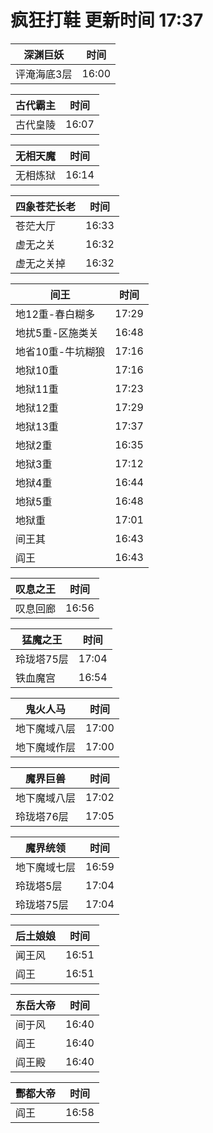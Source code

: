 # 疯狂打鞋 更新时间 17:37

| 深渊巨妖   | 时间    |
|--------|-------|
| 评淹海底3层 | 16:00 |

| 古代霸主   | 时间    |
|--------|-------|
| 古代皇陵 | 16:07 |

| 无相天魔   | 时间    |
|--------|-------|
| 无相炼狱 | 16:14 |

| 四象苍茫长老   | 时间    |
|--------|-------|
| 苍茫大厅 | 16:33 |
| 虚无之关 | 16:32 |
| 虚无之关掉 | 16:32 |

| 间王   | 时间    |
|--------|-------|
| 地12重-春白糊多 | 17:29 |
| 地扰5重-区施类关 | 16:48 |
| 地省10重-牛坑糊狼 | 17:16 |
| 地狱10重 | 17:16 |
| 地狱11重 | 17:23 |
| 地狱12重 | 17:29 |
| 地狱13重 | 17:37 |
| 地狱2重 | 16:35 |
| 地狱3重 | 17:12 |
| 地狱4重 | 16:44 |
| 地狱5重 | 16:48 |
| 地狱重 | 17:01 |
| 间王其 | 16:43 |
| 阎王 | 16:43 |

| 叹息之王   | 时间    |
|--------|-------|
| 叹息回廊 | 16:56 |

| 猛魔之王   | 时间    |
|--------|-------|
| 玲珑塔75层 | 17:04 |
| 铁血魔宫 | 16:54 |

| 鬼火人马   | 时间    |
|--------|-------|
| 地下魔域八层 | 17:00 |
| 地下魔域作层 | 17:00 |

| 魔界巨兽   | 时间    |
|--------|-------|
| 地下魔域八层 | 17:02 |
| 玲珑塔76层 | 17:05 |

| 魔界统领   | 时间    |
|--------|-------|
| 地下魔域七层 | 16:59 |
| 玲珑塔5层 | 17:04 |
| 玲珑塔75层 | 17:04 |

| 后土娘娘   | 时间    |
|--------|-------|
| 闻王风 | 16:51 |
| 阎王 | 16:51 |

| 东岳大帝   | 时间    |
|--------|-------|
| 间于风 | 16:40 |
| 阎王 | 16:40 |
| 阎王殿 | 16:40 |

| 酆都大帝   | 时间    |
|--------|-------|
| 阎王 | 16:58 |